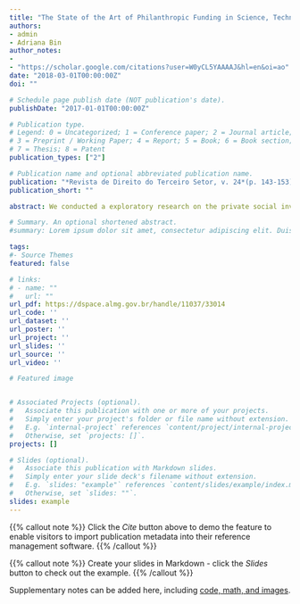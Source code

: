 ```yaml
---
title: "The State of the Art of Philanthropic Funding in Science, Technology, and Innovation (STI) in Brazil"
authors:
- admin
- Adriana Bin
author_notes:
- 
- "https://scholar.google.com/citations?user=W0yCL5YAAAAJ&hl=en&oi=ao"
date: "2018-03-01T00:00:00Z"
doi: ""

# Schedule page publish date (NOT publication's date).
publishDate: "2017-01-01T00:00:00Z"

# Publication type.
# Legend: 0 = Uncategorized; 1 = Conference paper; 2 = Journal article;
# 3 = Preprint / Working Paper; 4 = Report; 5 = Book; 6 = Book section;
# 7 = Thesis; 8 = Patent
publication_types: ["2"]

# Publication name and optional abbreviated publication name.
publication: "*Revista de Direito do Terceiro Setor, v. 24*(p. 143‑153)"
publication_short: ""

abstract: We conducted a exploratory research on the private social investments of philanthropic nature allocated in science, technology and innovation (ST&I) in Brazil. To conduct this research, quantitative we collected and analysed data from the Group of Institutes, Foundations and Enterprises (GIFE) and the Benchmarking of Corporate Social Benchmarking of Corporate Social Investment (BISC). Our results demonstrate that the current national databases on philanthropic investments do not include indicators that measure the ST&I investments of this nature. At the same time we verified that initiatives of this kind occur in small scale in Brazil. Nevertheless, there are indications that philanthropic private social investments will become a prominent source of financing for ST&I. Therefore, our research indicates the need for further research in this topic, particularly related to the develop strategies for its allocation.

# Summary. An optional shortened abstract.
#summary: Lorem ipsum dolor sit amet, consectetur adipiscing elit. Duis posuere tellus ac convallis placerat. Proin tincidunt magna sed ex sollicitudin condimentum.

tags:
#- Source Themes
featured: false

# links:
# - name: ""
#   url: ""
url_pdf: https://dspace.almg.gov.br/handle/11037/33014
url_code: ''
url_dataset: ''
url_poster: ''
url_project: ''
url_slides: ''
url_source: ''
url_video: ''

# Featured image


# Associated Projects (optional).
#   Associate this publication with one or more of your projects.
#   Simply enter your project's folder or file name without extension.
#   E.g. `internal-project` references `content/project/internal-project/index.md`.
#   Otherwise, set `projects: []`.
projects: []

# Slides (optional).
#   Associate this publication with Markdown slides.
#   Simply enter your slide deck's filename without extension.
#   E.g. `slides: "example"` references `content/slides/example/index.md`.
#   Otherwise, set `slides: ""`.
slides: example
---
```


{{% callout note %}}
Click the *Cite* button above to demo the feature to enable visitors to import publication metadata into their reference management software.
{{% /callout %}}

{{% callout note %}}
Create your slides in Markdown - click the *Slides* button to check out the example.
{{% /callout %}}

Supplementary notes can be added here, including [code, math, and images](https://wowchemy.com/docs/writing-markdown-latex/).

